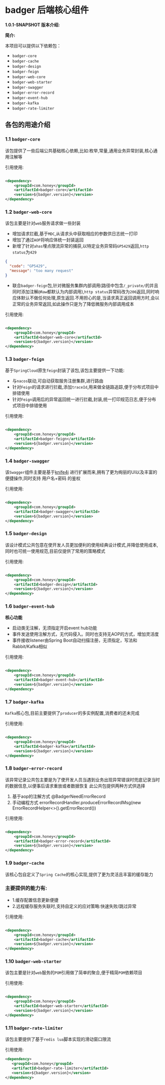 # badger 后端核心组件

**1.0.1-SNAPSHOT 版本介绍:**

**简介:**

本项目可以提供以下依赖包：

* `badger-core`
* `badger-cache`
* `badger-design`
* `badger-feign`
* `badger-web-core`
* `badger-web-starter`
* `badger-swagger`
* `badger-error-record`
* `badger-event-hub`
* `badger-kafka`
* `badger-rate-limiter`

## 各包的用途介绍

### 1.1 `badger-core`

该包提供了一些后端公共基础核心依赖,比如:枚举,常量,通用业务异常封装,核心通用注解等

引用使用:

```xml

<dependency>
    <groupId>com.honey</groupId>
    <artifactId>badger-core</artifactId>
    <version>${badger.version}</version>
</dependency>
```

### 1.2 `badger-web-core`

该包主要是针对`web`服务请求做一些封装

* 增加请求拦截,基于`MDC`,从请求头中获取相应的参数供日志统一打印
* 增加了通过`AOP`将响应体统一封装返回
* 新增了针对`ahas`埋点限流异常的捕获,以特定业务异常码`GP5429`返回,`http status`为`429`

```json
{
  "code": "GP5429",
  "message": "too many request"
}  
```

* 联合`badger-feign`包,针对微服务集群内部调用(路径中包含`/_private/`的并且同时添加注解`@Raw`都默认为内部调用),`http status`异常码改为`206`返回,同时响应体默认不做任何处理,原生返回.不用担心的是,当请求真正返回调用方时,会以正常的业务异常返回,如此操作只是为了降低微服务内部调用成本

引用使用:

```xml

<dependency>
    <groupId>com.honey</groupId>
    <artifactId>badger-web-core</artifactId>
    <version>${badger.version}</version>
</dependency>
```

### 1.3 `badger-feign`

基于`SpringCloud`原生`feign`封装了该包,该包主要提供一下功能:

* 与`nacos`联动,可自动获取服务注册集群,进行路由
* 针对`Feign`的请求进行拦截,添加`traceId`,用来做全链路追踪,便于分布式项目中排错使用
* 针对`Feign`调用后的异常返回统一进行拦截,封装,统一打印规范日志,便于分布式项目中排错使用

引用使用:

```xml

<dependency>
    <groupId>com.honey</groupId>
    <artifactId>badger-feign</artifactId>
    <version>${badger.version}</version>
</dependency>
```

### 1.4 `badger-swagger`

该`Swagger`组件主要是基于[knife4j](https://doc.xiaominfo.com/) 进行扩展而来,拥有了更为绚丽的UI以及丰富的便捷操作,同时支持 用户名+密码 的鉴权

引用使用:

```xml

<dependency>
    <groupId>com.honey</groupId>
    <artifactId>badger-swagger</artifactId>
    <version>${badger.version}</version>
</dependency>
```

### 1.5 `badger-design`

该设计模式公共包意在使开发人员更加便利的使用经典设计模式,并降低使用成本,同时也可统一使用规范,目前仅提供了常用的策略模式

引用使用:

```xml

<dependency>
    <groupId>com.honey</groupId>
    <artifactId>badger-design</artifactId>
    <version>${badger.version}</version>
</dependency>
```

### 1.6 `badger-event-hub`

**核心功能**
- 启动类无注解，无须指定开启event hub功能
- 事件发送使用注解方式，无代码侵入。同时也支持无AOP的方式，增加灵活度
- 事件接收listener由Spring Boot自动扫描注册，无须指定，写法和Rabbit/Kafka相似

引用使用:

```xml

<dependency>
    <groupId>com.honey</groupId>
    <artifactId>badger-event-hub</artifactId>
    <version>${badger.version}</version>
</dependency>
```

### 1.7 `badger-kafka`

`Kafka`核心包,目前主要提供了`producer`的多实例配置,消费者的还未完成

引用使用:

```xml

<dependency>
    <groupId>com.honey</groupId>
    <artifactId>badger-kafka</artifactId>
    <version>${badger.version}</version>
</dependency>
```

### 1.8 `badger-error-record`

该异常记录公共包主要是为了使开发人员当遇到业务出现异常错误时兜底记录当时的数据信息,以便事后请求重放或者数据恢复
此公共包提供两种方式供选择
1. 基于aop的注解方式
   @BadgerNeedErrorRecord
2. 手动编程方式
   errorRecordHandler.produceErrorRecordMsg(new ErrorRecordHelper<>().getErrorRecord())

引用使用:

```xml

<dependency>
    <groupId>com.honey</groupId>
    <artifactId>badger-error-record</artifactId>
    <version>${badger.version}</version>
</dependency>
```

### 1.9 `badger-cache`

该核心包自定义了`Spring Cache`的核心实现,提供了更为灵活且丰富的缓存能力

### 主要提供的能力有:

* 1.缓存配置信息更新便捷
* 2.远程缓存服务失联时,支持自定义的应对策略:快速失败/跳过异常

引用使用:

```xml

<dependency>
    <groupId>com.honey</groupId>
    <artifactId>badger-cache</artifactId>
    <version>${badger.version}</version>
</dependency>
```

### 1.10 `badger-web-starter`

该包主要是针对`web`服务的`POM`引用做了简单的聚合,便于精简`POM`依赖项目

引用使用:

```xml

<dependency>
    <groupId>com.honey</groupId>
    <artifactId>badger-web-starter</artifactId>
    <version>${badger.version}</version>
</dependency>
```

### 1.11 `badger-rate-limiter`

该包主要提供了基于`redis lua`脚本实现的滑动窗口限流

引用使用:

```xml
<dependency>
   <groupId>com.honey</groupId>
   <artifactId>badger-rate-limiter</artifactId>
   <version>${badger.version}</version>
</dependency>
```

